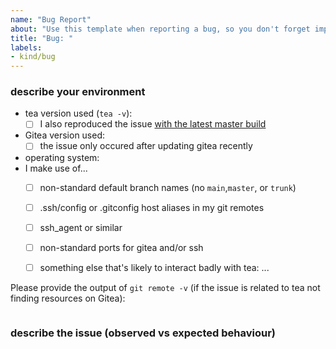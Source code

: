```yaml
---
name: "Bug Report"
about: "Use this template when reporting a bug, so you don't forget important information we'd ask for later."
title: "Bug: "
labels: 
- kind/bug
---
```


### describe your environment
- tea version used (`tea -v`):
    - [ ] I also reproduced the issue [with the latest master build](https://dl.gitea.io/tea/master)
- Gitea version used:
    - [ ] the issue only occured after updating gitea recently
- operating system:
- I make use of...
    - [ ] non-standard default branch names (no `main`,`master`, or `trunk`)
    - [ ] .ssh/config or .gitconfig host aliases in my git remotes
    - [ ] ssh_agent or similar
    - [ ] non-standard ports for gitea and/or ssh
    - [ ] something else that's likely to interact badly with tea: ...


Please provide the output of `git remote -v` (if the issue is related to tea not finding resources on Gitea):
```

```

### describe the issue (observed vs expected behaviour)


